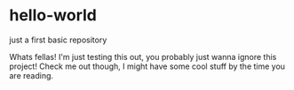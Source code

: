 # hello-world
just a first basic repository

Whats fellas!
I'm just testing this out, you probably just wanna ignore this project! 
Check me out though, I might have some cool stuff by the time you are reading.
